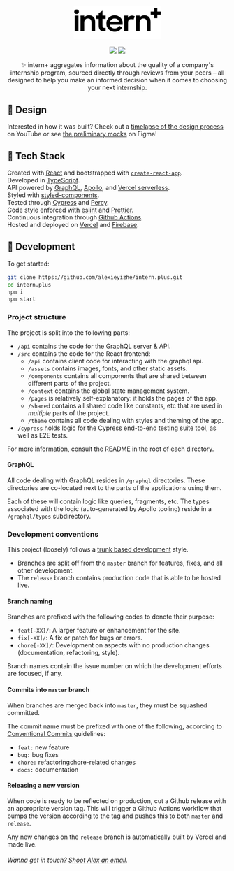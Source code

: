 <p align="center">
    <a href="https://intern.plus/" target="_blank" rel="noopener noreferrer" >
        <img alt="Site logo" src="./src/assets/img/logo-text.svg" width="200" />
    </a>
</p>
<p align="center">
    <img src="https://github.com/alexieyizhe/intern.plus/workflows/ci/badge.svg">
    <img src="https://img.shields.io/github/v/tag/alexieyizhe/intern.plus?label=version">
    <p align="center">
        ✨ intern+ aggregates information about the quality of a company's internship program, sourced directly through reviews from your peers – all designed to help you make an informed decision when it comes to choosing your next internship.</p>
</p>

## 🎨 Design

Interested in how it was built? Check out a [timelapse of the design process](https://youtu.be/0Ioruq2xIXw) on YouTube or see [the preliminary mocks](https://www.figma.com/file/FyfrbCpoSGAeY3eTROqPx5/intern?node-id=0%3A1) on Figma!

## 🥞 Tech Stack

Created with [React](https://reactjs.org/) and bootstrapped with [`create-react-app`](https://create-react-app.dev/).  
Developed in [TypeScript](https://www.typescriptlang.org/).  
API powered by [GraphQL](https://graphql.org/), [Apollo](https://www.apollographql.com/), and [Vercel serverless](https://vercel.com).  
Styled with [styled-components](https://www.styled-components.com).  
Tested through [Cypress](https://www.cypress.io/) and [Percy](https://percy.io/).  
Code style enforced with [eslint](https://eslint.org/) and [Prettier](https://prettier.io/).  
Continuous integration through [Github Actions](https://github.com/features/actions).  
Hosted and deployed on [Vercel](https://vercel.com) and [Firebase](https://firebase.google.com/).

## 🚀 Development

To get started:

```sh
git clone https://github.com/alexieyizhe/intern.plus.git
cd intern.plus
npm i
npm start
```

### Project structure

The project is split into the following parts:

- `/api` contains the code for the GraphQL server & API.
- `/src` contains the code for the React frontend:
  - `/api` contains client code for interacting with the graphql api.
  - `/assets` contains images, fonts, and other static assets.
  - `/components` contains all components that are shared between different parts of the project.
  - `/context` contains the global state management system.
  - `/pages` is relatively self-explanatory: it holds the pages of the app.
  - `/shared` contains all shared code like constants, etc that are used in _multiple_ parts of the project.
  - `/theme` contains all code dealing with styles and theming of the app.
- `/cypress` holds logic for the Cypress end-to-end testing suite tool, as well as E2E tests.

For more information, consult the README in the root of each directory.

#### GraphQL

All code dealing with GraphQL resides in `/graphql` directories. These directories are co-located next to the parts of the applications using them.

Each of these will contain logic like queries, fragments, etc. The types associated with the logic (auto-generated by Apollo tooling) reside in a `/graphql/types` subdirectory.

### Development conventions

This project (loosely) follows a [trunk based development](https://trunkbaseddevelopment.com/) style.

- Branches are split off from the `master` branch for features, fixes, and all other development.
- The `release` branch contains production code that is able to be hosted live.

#### Branch naming

Branches are prefixed with the following codes to denote their purpose:

- `feat[-XX]/`: A larger feature or enhancement for the site.
- `fix[-XX]/`: A fix or patch for bugs or errors.
- `chore[-XX]/`: Development on aspects with no production changes (documentation, refactoring, style).

Branch names contain the issue number on which the development efforts are focused, if any.

#### Commits into `master` branch

When branches are merged back into `master`, they must be squashed committed.

The commit name must be prefixed with one of the following, according to [Conventional Commits](https://www.conventionalcommits.org/en/v1.0.0/) guidelines:

- `feat:` new feature
- `bug:` bug fixes
- `chore:` refactoringchore-related changes
- `docs:` documentation

#### Releasing a new version

When code is ready to be reflected on production, cut a Github release with an appropriate version tag. This will trigger a Github Actions workflow that bumps the version according to the tag and pushes this to both `master` and `release`.

Any new changes on the `release` branch is automatically built by Vercel and made live.

###### Wanna get in touch? [Shoot Alex an email](mailto:hi@alexxie.ca).

